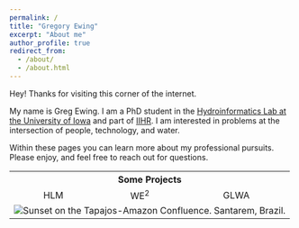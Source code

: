 ```yaml
---
permalink: /
title: "Gregory Ewing"
excerpt: "About me"
author_profile: true
redirect_from: 
  - /about/
  - /about.html
---
```


Hey!
Thanks for visiting this corner of the internet.

My name is Greg Ewing.
I am a PhD student in the [Hydroinformatics Lab at the University of Iowa](https://hydroinformatics.uiowa.edu/#) and part of [IIHR](https://www.iihr.uiowa.edu/).
I am interested in problems at the intersection of people, technology, and water.

Within these pages you can learn more about my professional pursuits.
Please enjoy, and feel free to reach out for questions.

<table style="text-align: center;">
	<th style="text-align: center;" colspan="3">Some Projects</th>
	<tr>
		<td>HLM</td>
		<td>WE<sup>2</sup></td>
		<td>GLWA</td>
	</tr>
	<tr>
		<td colspan="3">
			<img src="https://gregjewi.github.io/images/PANO_Santarem.jpg" alt="Sunset on the Tapajos-Amazon Confluence. Santarem, Brazil.">
		</td>
	</tr>
	
</table>